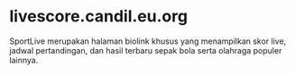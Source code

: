 # livescore.candil.eu.org
SportLive merupakan halaman biolink khusus yang menampilkan skor live, jadwal pertandingan, dan hasil terbaru sepak bola serta olahraga populer lainnya.

